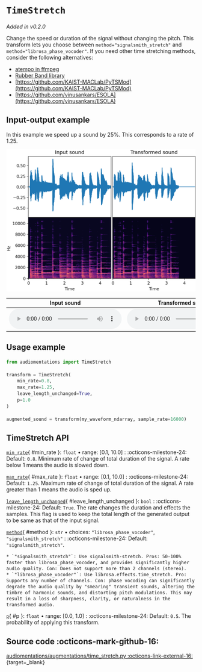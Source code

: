 # `TimeStretch`

_Added in v0.2.0_

Change the speed or duration of the signal without changing the pitch. This transform lets you choose
between `method="signalsmith_stretch"` and `method="librosa_phase_vocoder"`. If you need other time stretching methods,
consider the following alternatives:

* [atempo in ffmpeg](https://ffmpeg.org//ffmpeg-all.html#atempo)
* [Rubber Band library](https://breakfastquay.com/rubberband/)
* [https://github.com/KAIST-MACLab/PyTSMod](https://github.com/KAIST-MACLab/PyTSMod)
* [https://github.com/vinusankars/ESOLA](https://github.com/vinusankars/ESOLA)

## Input-output example

In this example we speed up a sound by 25%. This corresponds to a rate of 1.25.

![Input-output waveforms and spectrograms](TimeStretch.webp)

| Input sound                                                                             | Transformed sound                                                                             |
|-----------------------------------------------------------------------------------------|-----------------------------------------------------------------------------------------------|
| <audio controls><source src="../TimeStretch_input.flac" type="audio/flac"></audio> | <audio controls><source src="../TimeStretch_transformed.flac" type="audio/flac"></audio> |

## Usage example

```python
from audiomentations import TimeStretch

transform = TimeStretch(
    min_rate=0.8,
    max_rate=1.25,
    leave_length_unchanged=True,
    p=1.0
)

augmented_sound = transform(my_waveform_ndarray, sample_rate=16000)
```

## TimeStretch API

[`min_rate`](#min_rate){ #min_rate }: `float` • range: [0.1, 10.0]
:   :octicons-milestone-24: Default: `0.8`. Minimum rate of change of total duration of the signal. A rate below 1 means the audio is slowed down.

[`max_rate`](#max_rate){ #max_rate }: `float` • range: [0.1, 10.0]
:   :octicons-milestone-24: Default: `1.25`. Maximum rate of change of total duration of the signal. A rate greater than 1 means the audio is sped up.

[`leave_length_unchanged`](#leave_length_unchanged){ #leave_length_unchanged }: `bool`
:   :octicons-milestone-24: Default: `True`. The rate changes the duration and effects the samples. This flag is used to keep the total length of the generated output to be same as that of the input signal.

[`method`](#method){ #method }: `str` • choices: `"librosa_phase_vocoder"`, `"signalsmith_stretch"`
:   :octicons-milestone-24: Default: `"signalsmith_stretch"`.

    * `"signalsmith_stretch"`: Use signalsmith-stretch. Pros: 50-100% faster than librosa_phase_vocoder, and provides significantly higher audio quality. Con: Does not support more than 2 channels (stereo).
    * `"librosa_phase_vocoder"`: Use librosa.effects.time_stretch. Pro: Supports any number of channels. Con: phase vocoding can significantly degrade the audio quality by "smearing" transient sounds, altering the timbre of harmonic sounds, and distorting pitch modulations. This may result in a loss of sharpness, clarity, or naturalness in the transformed audio.

[`p`](#p){ #p }: `float` • range: [0.0, 1.0]
:   :octicons-milestone-24: Default: `0.5`. The probability of applying this transform.

## Source code :octicons-mark-github-16:

[audiomentations/augmentations/time_stretch.py :octicons-link-external-16:](https://github.com/iver56/audiomentations/blob/main/audiomentations/augmentations/time_stretch.py){target=_blank}

